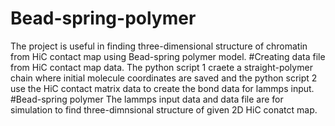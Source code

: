 # Bead-spring-polymer
The project is useful in finding three-dimensional structure of chromatin from HiC contact map using Bead-spring polymer model.
#Creating data file from HiC contact map data.
The python script 1 craete a straight-polymer chain where initial molecule coordinates are saved and the python script 2 use the HiC contact matrix data to create the bond data for lammps input.
#Bead-spring polymer
The lammps input data and data file are for simulation to find three-dimnsional structure of given 2D HiC conatct map.
